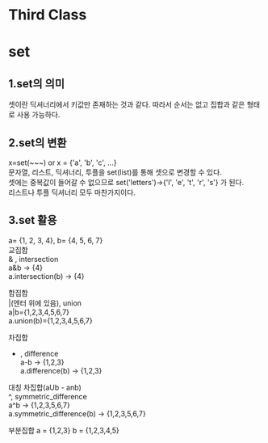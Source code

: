 Third Class
=============
set
=============
1.set의 의미
-------------
셋이란 딕셔너리에서 키값만 존재하는 것과 같다. 따라서 순서는 없고 집합과 같은 형태로 사용 가능하다.

2.set의 변환
-------------
x=set(~~~) or x = {'a', 'b', 'c', ...}  
문자열, 리스트, 딕셔너리, 투플을 set(list)를 통해 셋으로 변경할 수 있다.  
셋에는 중복값이 들어갈 수 없으므로 set('letters')->{'l', 'e', 't', 'r', 's'} 가 된다.  
리스트나 투플 딕셔너리 모두 마찬가지이다.

3.set 활용
-------------
a= {1, 2, 3, 4},
b= {4, 5, 6, 7}  
교집합  
& , intersection  
a&b -> {4}  
a.intersection(b) -> {4}


합집합  
|(엔터 위에 있음), union  
a|b={1,2,3,4,5,6,7}  
a.union(b)={1,2,3,4,5,6,7}  


차집합  
- , difference  
a-b -> {1,2,3}  
a.difference(b) -> {1,2,3}  

대칭 차집합(aUb - anb)  
^, symmetric_difference  
a^b -> {1,2,3,5,6,7}  
a.symmetric_difference(b) -> {1,2,3,5,6,7}  

부분집합
a = {1,2,3}
b = {1,2,3,4,5}



